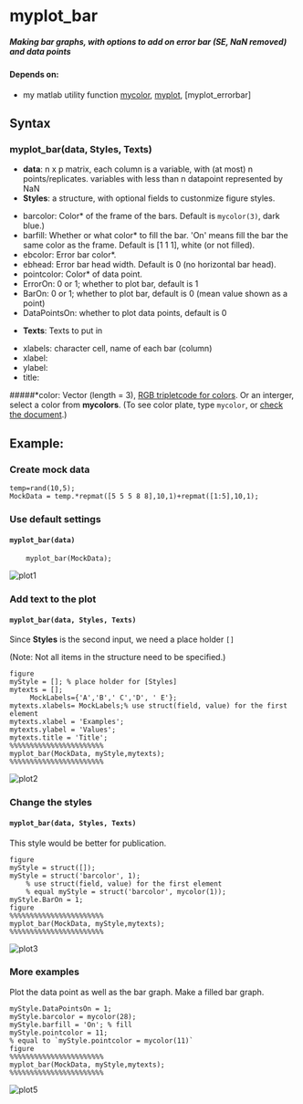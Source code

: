 # myplot_bar

##### Making bar graphs, with options to add on error bar (SE, NaN removed) and data points 

#### Depends on:
* my matlab utility function [mycolor](https://github.com/weitingwlin/matlabutility/blob/master/documents/mycolor.md), [myplot](https://github.com/weitingwlin/matlabutility/blob/master/documents/myplot.md), [myplot_errorbar] 

## Syntax

### myplot_bar(data, Styles, Texts)

*  **data**: n x p matrix, each column is a variable, with (at most) n points/replicates. variables with less than n datapoint represented by NaN  
*  **Styles**: a structure, with optional fields to custonmize figure styles.
 + barcolor: Color\* of the frame of the bars. Default is `mycolor(3)`, dark blue.)
 + barfill: Whether or what color\* to fill the bar. 'On' means fill the bar the same color as the frame. Default is [1 1 1], white (or not filled).
 + ebcolor: Error bar color\*.
 + ebhead: Error bar head width. Default is 0 (no horizontal bar head). 
 + pointcolor: Color\* of data point.
 + ErrorOn:  0 or 1; whether to plot bar, default is 1 
 + BarOn: 0 or 1; whether to plot bar, default is 0 (mean value shown as a point)
 + DataPointsOn: whether to plot data points, default is 0
 
*  **Texts**: Texts to put in
 + xlabels: character cell, name of each bar (column)
 + xlabel: 
 + ylabel:
 + title:
 
#####\*color: Vector (length = 3), [RGB tripletcode for colors](http://www.mathworks.com/help/matlab/ref/colorspec.html?searchHighlight=colors). Or an interger, select a color from **mycolors**. (To see color plate, type `mycolor`, or [check the document](https://github.com/weitingwlin/matlabutility/raw/master/documents/images/mycolor_2.png).)

## Example: 
### Create mock data

	temp=rand(10,5);
	MockData = temp.*repmat([5 5 5 8 8],10,1)+repmat([1:5],10,1);

### Use default settings

#### `myplot_bar(data)`

		myplot_bar(MockData);

![plot1](images/myplot_bar1.png)

### Add text to the plot
####  `myplot_bar(data, Styles, Texts)`
 Since **Styles** is the second input, we need a place holder `[]`

 (Note: Not all items in the structure need to be specified.)

    figure
    myStyle = []; % place holder for [Styles]
    mytexts = [];
         MockLabels={'A','B',' C','D', ' E'};
    mytexts.xlabels= MockLabels;% use struct(field, value) for the first element
    mytexts.xlabel = 'Examples';
    mytexts.ylabel = 'Values';
    mytexts.title = 'Title';
    %%%%%%%%%%%%%%%%%%%%%%%
    myplot_bar(MockData, myStyle,mytexts);
    %%%%%%%%%%%%%%%%%%%%%%%
    
![plot2](images/myplot_bar2.png)

###  Change the styles
####  `myplot_bar(data, Styles, Texts)`
This style would be better for publication.

	figure
	myStyle = struct([]);
	myStyle = struct('barcolor', 1);
		% use struct(field, value) for the first element
     	% equal myStyle = struct('barcolor', mycolor(1));
	myStyle.BarOn = 1;
	figure
	%%%%%%%%%%%%%%%%%%%%%%%
	myplot_bar(MockData, myStyle,mytexts);
	%%%%%%%%%%%%%%%%%%%%%%%

![plot3](images/myplot_bar3.png)
	
### More examples
Plot the data point as well as the bar graph. Make a filled bar graph.

	myStyle.DataPointsOn = 1;
	myStyle.barcolor = mycolor(28);
	myStyle.barfill = 'On'; % fill 
	myStyle.pointcolor = 11; 
	% equal to `myStyle.pointcolor = mycolor(11)`
	figure
	%%%%%%%%%%%%%%%%%%%%%%%
	myplot_bar(MockData, myStyle,mytexts);
	%%%%%%%%%%%%%%%%%%%%%%%

![plot5](images/myplot_bar5.png)	